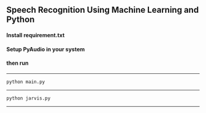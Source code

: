 ## Speech Recognition Using Machine Learning and Python

#### Install requirement.txt
#### Setup PyAudio in your system
#### then run
***
``` python main.py ```
***
``` python jarvis.py ```
***
